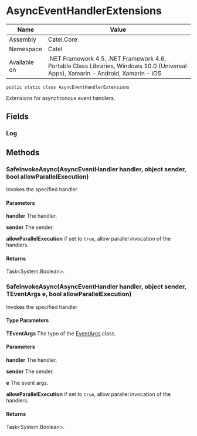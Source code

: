 

# AsyncEventHandlerExtensions

Name|Value
---|---
Assembly|Catel.Core
Namespace|Catel
Available on|.NET Framework 4.5, .NET Framework 4.6, Portable Class Libraries, Windows 10.0 (Universal Apps), Xamarin - Android, Xamarin - iOS

```
public static class AsyncEventHandlerExtensions
```

Extensions for asynchronous event handlers.



## Fields

### Log

## Methods

### SafeInvokeAsync(AsyncEventHandler<EventArgs> handler, object sender, bool allowParallelExecution)

Invokes the specified handler

#### Parameters

**handler**
The handler.

**sender**
The sender.

**allowParallelExecution**
if set to ```true```, allow parallel invocation of the handlers.

#### Returns

Task&lt;System.Boolean&gt;.



### SafeInvokeAsync<TEventArgs>(AsyncEventHandler<TEventArgs> handler, object sender, TEventArgs e, bool allowParallelExecution)

Invokes the specified handler

#### Type Parameters

**TEventArgs**
The type of the [EventArgs](#) class.

#### Parameters

**handler**
The handler.

**sender**
The sender.

**e**
The event args.

**allowParallelExecution**
if set to ```true```, allow parallel invocation of the handlers.

#### Returns

Task&lt;System.Boolean&gt;.



